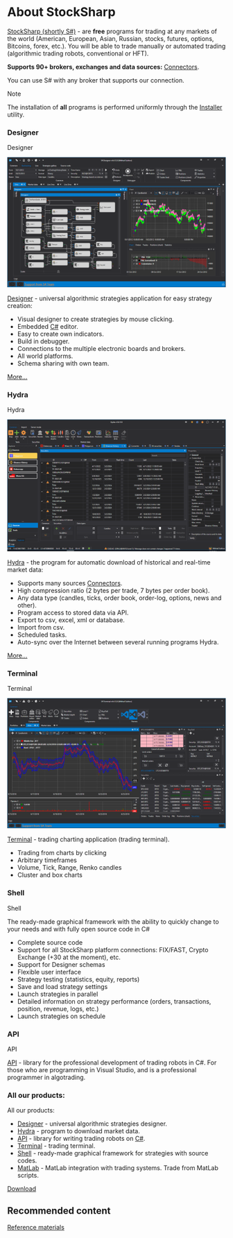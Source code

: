 # About StockSharp

[StockSharp (shortly S\#)](https://stocksharp.com/products/) \- are **free** programs for trading at any markets of the world (American, European, Asian, Russian, stocks, futures, options, Bitcoins, forex, etc.). You will be able to trade manually or automated trading (algorithmic trading robots, conventional or HFT). 

**Supports 90+ brokers, exchanges and data sources:** [Connectors](topics/api/connectors.md).

You can use S\# with any broker that supports our connection.

> [!NOTE]
> The installation of **all** programs is performed uniformly through the [Installer](topics/installer.md) utility.

### Designer

Designer

![StockSharpTitle 0](images/StockSharpTitle_0.png)

[Designer](topics/designer.md) \- universal algorithmic strategies application for easy strategy creation: 

- Visual designer to create strategies by mouse clicking.
- Embedded [C\#](https://en.wikipedia.org/wiki/C_Sharp_(programming_language)) editor.
- Easy to create own indicators.
- Build in debugger.
- Connections to the multiple electronic boards and brokers.
- All world platforms.
- Schema sharing with own team.

[More...](topics/designer.md)

### Hydra

Hydra

![StockSharpTitle 1](images/StockSharpTitle_1.png)

[Hydra](topics/hydra.md) \- the program for automatic download of historical and real\-time market data: 

- Supports many sources [Connectors](topics/api/connectors.md).
- High compression ratio (2 bytes per trade, 7 bytes per order book).
- Any data type (candles, ticks, order book, order\-log, options, news and other).
- Program access to stored data via API.
- Export to csv, excel, xml or database.
- Import from csv.
- Scheduled tasks.
- Auto\-sync over the Internet between several running programs Hydra.

[More...](topics/hydra.md)

### Terminal

Terminal

![Terminal main 00](images/Terminal_main_00.png)

[Terminal](topics/terminal.md) \- trading charting application (trading terminal).

- Trading from charts by clicking
- Arbitrary timeframes
- Volume, Tick, Range, Renko candles
- Cluster and box charts

### Shell

Shell

The ready\-made graphical framework with the ability to quickly change to your needs and with fully open source code in C\#

- Complete source code
- Support for all StockSharp platform connections: FIX\/FAST, Crypto Exchange (+30 at the moment), etc.
- Support for Designer schemas
- Flexible user interface
- Strategy testing (statistics, equity, reports)
- Save and load strategy settings
- Launch strategies in parallel
- Detailed information on strategy performance (orders, transactions, position, revenue, logs, etc.)
- Launch strategies on schedule

### API

API

[API](topics/api.md) \- library for the professional development of trading robots in C\#. For those who are programming in Visual Studio, and is a professional programmer in algotrading. 

### All our products:

All our products:

- [Designer](topics/designer.md) \- universal algorithmic strategies designer.
- [Hydra](topics/hydra.md) \- program to download market data.
- [API](topics/api.md) \- library for writing trading robots on [C\#](https://en.wikipedia.org/wiki/C_Sharp_(programming_language)).
- [Terminal](topics/terminal.md) \- trading terminal.
- [Shell](topics/shell.md) \- ready\-made graphical framework for strategies with source codes.
- [MatLab](topics/matlab.md) \- MatLab integration with trading systems. Trade from MatLab scripts.

[Download](https://stocksharp.com/products/download/)

## Recommended content

[Reference materials](topics/common/reference_materials.md)
